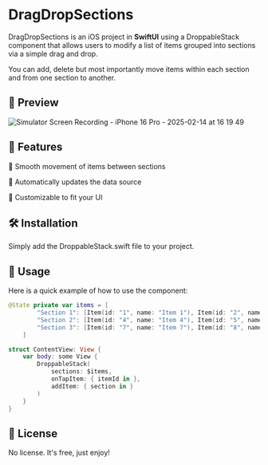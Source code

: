 # DragDropSections

DragDropSections is an iOS project in **SwiftUI** using a DroppableStack component that allows users to modify a list of items grouped into sections via a simple drag and drop.

You can add, delete but most importantly move items within each section and from one section to another.

## 📸 Preview

![Simulator Screen Recording - iPhone 16 Pro - 2025-02-14 at 16 19 49](https://github.com/user-attachments/assets/0819f486-cc78-42dd-8c37-05c79f34a433)

## 🚀 Features


📌 Smooth movement of items between sections

🔄 Automatically updates the data source

🎨 Customizable to fit your UI

## 🛠 Installation

Simply add the DroppableStack.swift file to your project.

## 📖 Usage

Here is a quick example of how to use the component:

``` swift
@State private var items = [
        "Section 1": [Item(id: "1", name: "Item 1"), Item(id: "2", name: "Item 2"), Item(id: "3", name: "Item 3")],
        "Section 2": [Item(id: "4", name: "Item 4"), Item(id: "5", name: "Item 5"), Item(id: "6", name: "Item 6")],
        "Section 3": [Item(id: "7", name: "Item 7"), Item(id: "8", name: "Item 8"), Item(id: "9", name: "Item 9")]
    ]

struct ContentView: View {
    var body: some View {  
        DroppableStack(
            sections: $items,
            onTapItem: { itemId in },
            addItem: { section in }
        )
    }
}
```

## 📜 License

No license. It's free, just enjoy!
